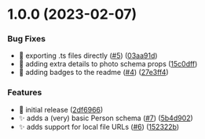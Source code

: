 # 1.0.0 (2023-02-07)

### Bug Fixes

- :bug: exporting .ts files directly ([#5](https://github.com/indiepub/core/issues/5)) ([03aa91d](https://github.com/indiepub/core/commit/03aa91d7ea21ec2b0c6a34221540e3a578dc9db3))
- :memo: adding extra details to photo schema props ([15c0dff](https://github.com/indiepub/core/commit/15c0dff7e979168bb4fb536bdf90baf49295c73b))
- :triangular_flag_on_post: adding badges to the readme ([#4](https://github.com/indiepub/core/issues/4)) ([27e3ff4](https://github.com/indiepub/core/commit/27e3ff418df7138d37c88a4c4722363b51621c96))

### Features

- :rocket: initial release ([2df6966](https://github.com/indiepub/core/commit/2df6966313f6071f81aa9de26407eb67a96aefb4))
- :sparkles: adds a (very) basic Person schema ([#7](https://github.com/indiepub/core/issues/7)) ([5b4d902](https://github.com/indiepub/core/commit/5b4d9022d98cd9b82b20cf7d2a97a77746530b7a))
- :sparkles: adds support for local file URLs ([#6](https://github.com/indiepub/core/issues/6)) ([152322b](https://github.com/indiepub/core/commit/152322b45925bedf1524d8912908fd9d76f13113))
